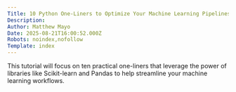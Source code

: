 ```yaml
---
Title: 10 Python One-Liners to Optimize Your Machine Learning Pipelines
Description: 
Author: Matthew Mayo
Date: 2025-08-21T16:00:52.000Z
Robots: noindex,nofollow
Template: index
---
```

This tutorial will focus on ten practical one-liners that leverage the power of libraries like Scikit-learn and Pandas to help streamline your machine learning workflows.